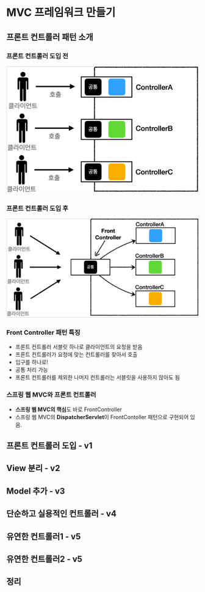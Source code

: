 # MVC 프레임워크 만들기
## 프론트 컨트롤러 패턴 소개
### 프론트 컨트롤러 도입 전
![img.png](img.png)

### 프론트 컨트롤러 도입 후
![img_1.png](img_1.png)

### Front Controller 패턴 특징
* 프론트 컨트롤러 서블릿 하나로 클라이언트의 요청을 받음
* 프론트 컨트롤러가 요청에 맞는 컨트롤러를 찾아서 호출
* 입구를 하나로!
* 공통 처리 가능
* 프론트 컨트롤러를 제외한 나머지 컨트롤러는 서블릿을 사용하지 않아도 됨

### 스프링 웹 MVC와 프론트 컨트롤러
* **스프링 웹 MVC의 핵심**도 바로 FrontController
* 스프링 웹 MVC의 **DispatcherServlet**이 FrontContoller 패턴으로 구현되어 있음.

## 프론트 컨트롤러 도입 - v1

## View 분리 - v2

## Model 추가 - v3

## 단순하고 실용적인 컨트롤러 - v4

## 유연한 컨트롤러1 - v5

## 유연한 컨트롤러2 - v5

## 정리
